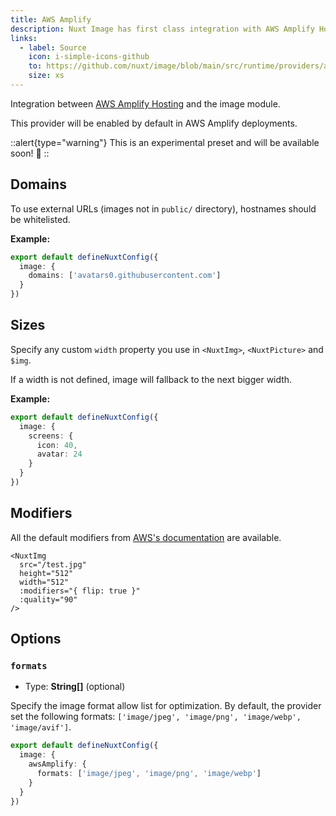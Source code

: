 ```yaml
---
title: AWS Amplify
description: Nuxt Image has first class integration with AWS Amplify Hosting
links:
  - label: Source
    icon: i-simple-icons-github
    to: https://github.com/nuxt/image/blob/main/src/runtime/providers/awsAmplify.ts
    size: xs
---
```


Integration between [AWS Amplify Hosting](https://aws.amazon.com/amplify) and the image module.

This provider will be enabled by default in AWS Amplify deployments.

::alert{type="warning"}
This is an experimental preset and will be available soon! 🚀
::

## Domains

To use external URLs (images not in `public/` directory), hostnames should be whitelisted.

**Example:**

```ts [nuxt.config.ts]
export default defineNuxtConfig({
  image: {
    domains: ['avatars0.githubusercontent.com']
  }
})
```

## Sizes

Specify any custom `width` property you use in `<NuxtImg>`, `<NuxtPicture>` and `$img`.

If a width is not defined, image will fallback to the next bigger width.

**Example:**

```ts [nuxt.config.ts]
export default defineNuxtConfig({
  image: {
    screens: {
      icon: 40,
      avatar: 24
    }
  }
})
```

## Modifiers

All the default modifiers from [AWS's documentation](https://docs.aws.amazon.com/amplify/latest/userguide/integrate-image-optimization-framework.html#uri-request-parameters) are available.

```vue
<NuxtImg
  src="/test.jpg"
  height="512"
  width="512"
  :modifiers="{ flip: true }"
  :quality="90"
/>
```

## Options

### `formats`

- Type: **String[]** (optional)

Specify the image format allow list for optimization.
By default, the provider set the following formats: `['image/jpeg', 'image/png', 'image/webp', 'image/avif']`.

```ts [nuxt.config.ts]
export default defineNuxtConfig({
  image: {
    awsAmplify: {
      formats: ['image/jpeg', 'image/png', 'image/webp']
    }
  }
})
```
